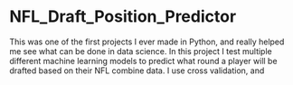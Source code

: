 # NFL_Draft_Position_Predictor
This was one of the first projects I ever made in Python, and really helped me see what can be done in data science. In this project I test multiple different machine learning models to predict what round a player will be drafted based on their NFL combine data. I use cross validation, and
